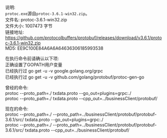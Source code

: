 说明:  
`protoc.exe`源自`protoc-3.6.1-win32.zip`。  
  文件名: protoc-3.6.1-win32.zip  
文件大小: 1007473 字节  
链接地址: https://github.com/protocolbuffers/protobuf/releases/download/v3.6.1/protoc-3.6.1-win32.zip  
     MD5: EE9C100E84A6A6A64636306185993538  

在执行命令前请确认以下项:  
正确设置了GOPATH用户变量  
已经执行过 go get -u -v google.golang.org/grpc  
已经执行过 go get -u -v github.com/golang/protobuf/protoc-gen-go  

曾经的命令:  
protoc  --proto_path=./  txdata.proto  --go_out=plugins=grpc:./  
protoc  --proto_path=./  txdata.proto  --cpp_out=../businessClient/protobuf/  

现在的命令:  
protoc  --proto_path=./  --proto_path=../businessClient/protobuf/protobuf-3.6.1/src/  txdata.proto  --go_out=plugins=grpc:./  
protoc  --proto_path=./  --proto_path=../businessClient/protobuf/protobuf-3.6.1/src/  txdata.proto  --cpp_out=../businessClient/protobuf/  
